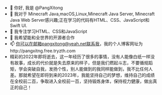 - 👋 你好, 我是 @PangXitong
- 👀 我对于 Minecraft Java,macOS,Linux,Minecraft Java Server, Minecraft Java Web Server感兴趣;正在学习的代码有HTML、CSS、JavaScript和Swift UI.
- 🌱 我专注学习HTML、CSS和JavaScript
- 💞️ 我希望能和全世界的开源者合作
- 📫 你可以在邮箱pangxitong@yeah.net联系我，我的个人博客网址为http://pangxitng.free.tryzth.com
- 精彩的2022年即将逝去，这一年经历了很多的事情，没有人能像白纸一样没有故事，成长的代价就是失去原来的样子，但是我们燃起斗志，不要循规蹈矩，学会突破自我，发扬个性，别人能做到的我同样能做到，我不比任何人差。那就希望在即将到来的2023年，我能坚持自己的梦想，维持自己的成绩在全校前二百，争取进入全校前一百，坚持锻炼身体，保持视力健康，做出真正的自己！

<!---
PangXitong/PangXitong is a ✨ special ✨ repository because its `README.md` (this file) appears on your GitHub profile.
You can click the Preview link to take a look at your changes.
--->
